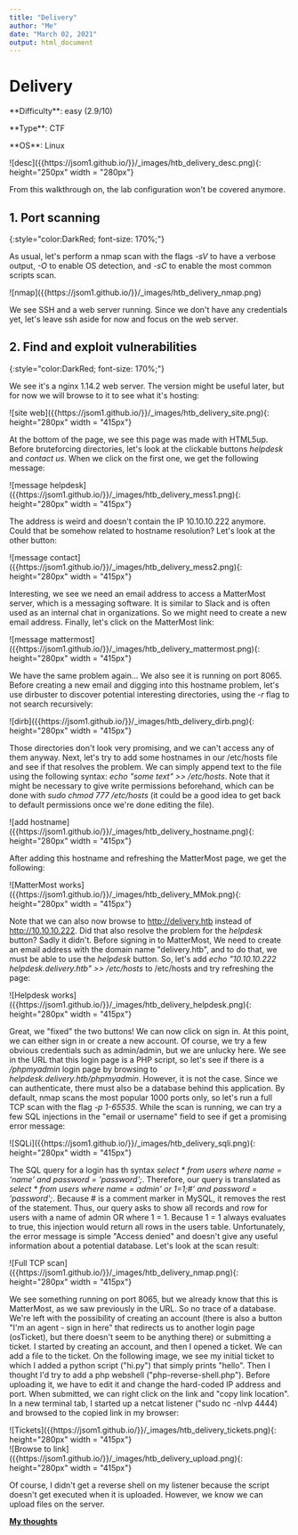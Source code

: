 ```yaml
---
title: "Delivery"
author: "Me"
date: "March 02, 2021"
output: html_document
---
```


# Delivery

 <div id="boxinfo">
 <div id="textbox">
 <p class="alignleft">**Difficulty**: easy (2.9/10)</p>
 <p class="aligncenter">**Type**: CTF</p>
 <p class="alignright">**OS**: Linux</p>
 </div>
 <div style="clear: both;"></div>
 </div> 

<div class="img_container">
![desc]({{https://jsom1.github.io/}}/_images/htb_delivery_desc.png){: height="250px" width = "280px"}
</div>

From this walkthrough on, the lab configuration won't be covered anymore.

## 1. Port scanning
{:style="color:DarkRed; font-size: 170%;"}

As usual, let's perform a nmap scan with the flags *-sV* to have a verbose output, *-O* to enable OS detection, and *-sC* to enable the most common scripts scan.

<div class="img_container">
![nmap]({{https://jsom1.github.io/}}/_images/htb_delivery_nmap.png)
</div>

We see SSH and a web server running. Since we don't have any credentials yet, let's leave ssh aside for now and focus on the web server.

## 2. Find and exploit vulnerabilities
{:style="color:DarkRed; font-size: 170%;"}

We see it's a nginx 1.14.2 web server. The version might be useful later, but for now we will browse to it to see what it's hosting:

<div class="img_container">
![site web]({{https://jsom1.github.io/}}/_images/htb_delivery_site.png){: height="280px" width = "415px"}
</div>

At the bottom of the page, we see this page was made with HTML5up. Before bruteforcing directories, let's look at the clickable buttons *helpdesk* and *contact us*.
When we click on the first one, we get the following message:

<div class="img_container">
![message helpdesk]({{https://jsom1.github.io/}}/_images/htb_delivery_mess1.png){: height="280px" width = "415px"}
</div>

The address is weird and doesn't contain the IP 10.10.10.222 anymore. Could that be somehow related to hostname resolution? Let's look at the other button:

<div class="img_container">
![message contact]({{https://jsom1.github.io/}}/_images/htb_delivery_mess2.png){: height="280px" width = "415px"}
</div>

Interesting, we see we need an email address to access a MatterMost server, which is a messaging software. It is similar to Slack and is often used as an internal chat in organizations.
So we might need to create a new email address. Finally, let's click on the MatterMost link:

<div class="img_container">
![message mattermost]({{https://jsom1.github.io/}}/_images/htb_delivery_mattermost.png){: height="280px" width = "415px"}
</div>

We have the same problem again... We also see it is running on port 8065. Before creating a new email and digging into this hostname problem, let's use dirbuster to discover potential interesting directories, using the *-r* flag to not search recursively:

<div class="img_container">
![dirb]({{https://jsom1.github.io/}}/_images/htb_delivery_dirb.png){: height="280px" width = "415px"}
</div>

Those directories don't look very promising, and we can't access any of them anyway.
Next, let's try to add some hostnames in our /etc/hosts file and see if that resolves the problem. We can simply append text to the file using the following syntax: *echo "some text" >> /etc/hosts*. Note that it might be necessary to give write permissions beforehand, which can be done with *sudo chmod 777 /etc/hosts* (it could be a good idea to get back to default permissions once we're done editing the file).

<div class="img_container">
![add hostname]({{https://jsom1.github.io/}}/_images/htb_delivery_hostname.png){: height="280px" width = "415px"}
</div>

After adding this hostname and refreshing the MatterMost page, we get the following:

<div class="img_container">
![MatterMost works]({{https://jsom1.github.io/}}/_images/htb_delivery_MMok.png){: height="280px" width = "415px"}
</div>

Note that we can also now browse to http://delivery.htb instead of http://10.10.10.222. Did that also resolve the problem for the *helpdesk* button? Sadly it didn't. Before signing in to MatterMost, We need to create an email address with the domain name "delivery.htb", and to do that, we must be able to use the *helpdesk* button. So, let's add *echo "10.10.10.222 helpdesk.delivery.htb" >> /etc/hosts* to /etc/hosts and try refreshing the page:

<div class="img_container">
![Helpdesk works]({{https://jsom1.github.io/}}/_images/htb_delivery_helpdesk.png){: height="280px" width = "415px"}
</div>

Great, we "fixed" the two buttons! We can now click on sign in. At this point, we can either sign in or create a new account. Of course, we try a few obvious credentials such as admin/admin, but we are unlucky here. We see in the URL that this login page is a PHP script, so let's see if there is a */phpmyadmin* login page by browsing to *helpdesk.delivery.htb/phpmyadmin*. However, it is not the case. Since we can authenticate, there must also be a database behind this application. By default, nmap scans the most popular 1000 ports only, so let's run a full TCP scan with the flag *-p 1-65535*. While the scan is running, we can try a few SQL injections in the "email or username" field to see if get a promising error message:

<div class="img_container">
![SQLi]({{https://jsom1.github.io/}}/_images/htb_delivery_sqli.png){: height="280px" width = "415px"}
</div>

The SQL query for a login has th syntax *select \* from users where name = 'name' and password = 'password';*. Therefore, our query is translated as *select \* from users where name = admin' or 1=1;#' and password = 'password';*. Because # is a comment marker in MySQL, it removes the rest of the statement. Thus, our query asks to show all records and row for users with a name of admin OR where 1 = 1. Because 1 = 1 always evaluates to true, this injection would return all rows in the users table. Unfortunately, the error message is simple "Access denied" and doesn't give any useful information about a potential database. Let's look at the scan result:

<div class="img_container">
![Full TCP scan]({{https://jsom1.github.io/}}/_images/htb_delivery_nmap.png){: height="280px" width = "415px"}
</div>

We see something running on port 8065, but we already know that this is MatterMost, as we saw previously in the URL. So no trace of a database. We're left with the possibility of creating an account (there is also a button "I'm an agent - sign in here" that redirects us to another login page (osTicket), but there doesn't seem to be anything there) or submitting a ticket. I started by creating an account, and then I opened a ticket. We can add a file to the ticket. On the following image, we see my initial ticket to which I added a python script ("hi.py") that simply prints "hello". Then I thought I'd try to add a php webshell ("php-reverse-shell.php"). Before uploading it, we have to edit it and change the hard-coded IP address and port. When submitted, we can right click on the link and "copy link location". In a new terminal tab, I started up a netcat listener ("sudo nc -nlvp 4444) and browsed to the copied link in my browser:

<div class="img_container">
![Tickets]({{https://jsom1.github.io/}}/_images/htb_delivery_tickets.png){: height="280px" width = "415px"}
</div>

<div class="img_container">
![Browse to link]({{https://jsom1.github.io/}}/_images/htb_delivery_upload.png){: height="280px" width = "415px"}
</div>

Of course, I didn't get a reverse shell on my listener because the script doesn't get executed when it is uploaded. However, we know we can upload files on the server.




<ins>**My thoughts**</ins>

